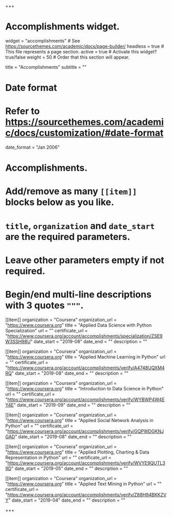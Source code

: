 +++
# Accomplishments widget.
widget = "accomplishments"  # See https://sourcethemes.com/academic/docs/page-builder/
headless = true  # This file represents a page section.
active = true  # Activate this widget? true/false
weight = 50  # Order that this section will appear.

title = "Accomplish&shy;ments"
subtitle = ""

# Date format
#   Refer to https://sourcethemes.com/academic/docs/customization/#date-format
date_format = "Jan 2006"

# Accomplishments.
#   Add/remove as many `[[item]]` blocks below as you like.
#   `title`, `organization` and `date_start` are the required parameters.
#   Leave other parameters empty if not required.
#   Begin/end multi-line descriptions with 3 quotes `"""`.

[[item]]
  organization = "Coursera"
  organization_url = "https://www.coursera.org"
  title = "Applied Data Science with Python Specialization"
  url = ""
  certificate_url = "https://www.coursera.org/account/accomplishments/specialization/ZSE9W3SSH98U"
  date_start = "2019-08"
  date_end = ""
  description = ""

[[item]]
  organization = "Coursera"
  organization_url = "https://www.coursera.org"
  title = "Applied Machine Learning in Python"
  url = ""
  certificate_url = "https://www.coursera.org/account/accomplishments/verify/A4748UQXM4RQ"
  date_start = "2019-08"
  date_end = ""
  description = ""

[[item]]
  organization = "Coursera"
  organization_url = "https://www.coursera.org"
  title = "Introduction to Data Science in Python"
  url = ""
  certificate_url = "https://www.coursera.org/account/accomplishments/verify/WYBWP4W4EY4E"
  date_start = "2019-09"
  date_end = ""
  description = ""

[[item]]
  organization = "Coursera"
  organization_url = "https://www.coursera.org"
  title = "Applied Social Network Analysis in Python"
  url = ""
  certificate_url = "https://www.coursera.org/account/accomplishments/verify/GQPWDGKNJGAD"
  date_start = "2019-08"
  date_end = ""
  description = ""

[[item]]
  organization = "Coursera"
  organization_url = "https://www.coursera.org"
  title = "Applied Plotting, Charting & Data Representation in Python"
  url = ""
  certificate_url = "https://www.coursera.org/account/accomplishments/verify/WVYE9QUTL39D"
  date_start = "2019-05"
  date_end = ""
  description = ""

[[item]]
  organization = "Coursera"
  organization_url = "https://www.coursera.org"
  title = "Applied Text Mining in Python"
  url = ""
  certificate_url = "https://www.coursera.org/account/accomplishments/verify/Z88H94BKKZVY"
  date_start = "2019-04"
  date_end = ""
  description = ""



+++
